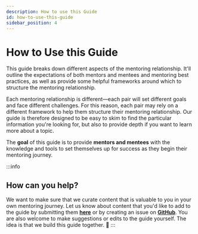 ```yaml
---
description: How to use this Guide
id: how-to-use-this-guide
sidebar_position: 4
---
```


# How to Use this Guide

This guide breaks down different aspects of the mentoring relationship. It'll outline the expectations of both mentors and mentees and mentoring best practices, as well as provide some helpful frameworks around which to structure the mentoring relationship.&#x20;

Each mentoring relationship is different—each pair will set different goals and face different challenges. For this reason, each pair may rely on a different framework to help them structure their mentoring relationship. Our guide is therefore designed to be easy to skim to find the particular information you're looking for, but also to provide depth if you want to learn more about a  topic.&#x20;
 
The **goal** of this guide is to provide **mentors and mentees** with the knowledge and tools to set themselves up for success as they begin their mentoring journey.


:::info
## How can you help?

We want to make sure that we curate content that is valuable to you in your own mentoring journey. Let us know about content that you'd like to add to the guide by submitting them [**here**](https://docs.google.com/forms/d/e/1FAIpQLSe_XUlRPUp80cmYXLjnkmhjjPJJpdCUzUjn3wmGt_CzjisFZw/viewform?usp=sf_link) or by creating an issue on [**GitHub**](https://github.com/OfferZen-Community/developer-mentoring/issues). You are also welcome to make suggestions or edits to the guide yourself. The idea is that we build this guide together. :rocket:
:::